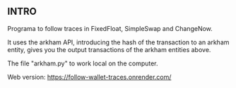 ## INTRO

Programa to follow traces in FixedFloat, SimpleSwap and ChangeNow.

It uses the arkham API, introducing the hash of the transaction to an arkham entity, gives you the output transactions of the arkham entities above.

The file "arkham.py" to work local on the computer.

Web version: https://follow-wallet-traces.onrender.com/